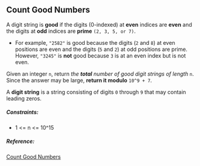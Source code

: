 ## Count Good Numbers

A digit string is **good** if the digits (0-indexed) at **even** indices are **even** and the digits at **odd** indices are **prime** `(2, 3, 5, or 7)`.

- For example, `"2582"` is good because the digits (`2` and `8`) at even positions are even and the digits (`5` and `2`) at odd positions are prime. However, `"3245"` is **not** good because `3` is at an even index but is not even.

Given an integer `n`, return _the **total** number of good digit strings of length_ `n`. Since the answer may be large, **return it modulo** `10^9 + 7`.

A **digit string** is a string consisting of digits `0` through `9` that may contain leading zeros.


##### Constraints:

- 1 <= n <= 10^15

##### Reference:
[Count Good Numbers](https://leetcode.com/problems/count-good-numbers/)
